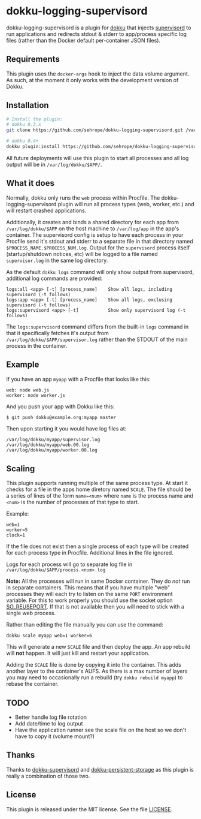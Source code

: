 # dokku-logging-supervisord

dokku-logging-supervisord is a plugin for [dokku][dokku] that injects
[supervisord][super] to run applications and redirects stdout & stderr to app/process specific log files (rather than the Docker default per-container JSON files).

## Requirements

This plugin uses the `docker-args` hook to inject the data volume argument. As such, at the moment it only works with the development version of Dokku.

## Installation

```sh
# Install the plugin:
# dokku 0.3.x
git clone https://github.com/sehrope/dokku-logging-supervisord.git /var/lib/dokku/plugins/logging-supervisord

# dokku 0.4+
dokku plugin:install https://github.com/sehrope/dokku-logging-supervisord.git
```

All future deployments will use this plugin to start all processes and all log output will be in `/var/log/dokku/$APP/`.

## What it does

Normally, dokku only runs the `web` process within Procfile. The
dokku-logging-supervisord plugin will run all process types (web, worker, etc.) and will restart crashed applications.

Additionally, it creates and binds a shared directory for each app from `/var/log/dokku/$APP` on the host machine to `/var/log/app` in the app's container. The supervisord config is setup to have each process in your Procfile send it's stdout and stderr to a separate file in that directory named `$PROCESS_NAME.$PROCESS_NUM.log`. Output for the  `supervisord` process itself (startup/shutdown notices, etc) will be logged to a file named `supervisor.log` in the same log directory.

As the default `dokku logs` command will only show output from supervisord, additional log commands are provided:

    logs:all <app> [-t] [process_name]    Show all logs, including supervisord (-t follows)
    logs:app <app> [-t] [process_name]    Show all logs, exclusing supervisord (-t follows)
    logs:supervisord <app> [-t]           Show only supervisord log (-t follows)

The `logs:supervisord` command differs from the built-in `logs` command in that it specifically fetches it's output from `/var/log/dokku/$APP/supervisor.log` rather than the STDOUT of the main process in the container.

## Example

If you have an app `myapp` with a Procfile that looks like this:

    web: node web.js
    worker: node worker.js

And you push your app with Dokku like this:

```sh
$ git push dokku@example.org:myapp master
```

Then upon starting it you would have log files at:

    /var/log/dokku/myapp/supervisor.log
    /var/log/dokku/myapp/web.00.log
    /var/log/dokku/myapp/worker.00.log

## Scaling

This plugin supports running multiple of the same process type. At start it checks for a file in the apps home diretory named `SCALE`. The file should be a series of lines of the form `name=<num>` where `name` is the process name and `<num>` is the number of processes of that type to start.

Example:

    web=1
    worker=5
    clock=1

If the file does not exist then a single process of each type will be created for each process type in Procfile. Additional lines in the file ignored.

Logs for each process will go to separate log file in `/var/log/dokku/$APP/process.<num>.log`

__Note:__ All the processes will run in same Docker container. They do *not* run in separate containers. This means that if you have multiple "web" processes they will each try to listen on the same `PORT` environment variable. For this to work properly you should use the socket option [SO_REUSEPORT](https://lwn.net/Articles/542629/). If that is not available then you will need to stick with a single web process.

Rather than editing the file manually you can use the command:

    dokku scale myapp web=1 worker=6

This will generate a new `SCALE` file and then deploy the app. An app rebuild will __not__ happen. It will just kill and restart your application.

Adding the `SCALE` file is done by copying it into the container. This adds another layer to the container's AUFS. As there is a max number of layers you may need to occasionally run a rebuild (try `dokku rebuild myapp`) to rebase the container.

## TODO

* Better handle log file rotation
* Add date/time to log output
* Have the application runner see the scale file on the host so we don't have to copy it (volume mount?)

## Thanks

Thanks to [dokku-supervisord](https://github.com/statianzo/dokku-supervisord) and [dokku-persistent-storage](https://github.com/dyson/dokku-persistent-storage) as this plugin is really a combination of those two.

## License

This plugin is released under the MIT license. See the file [LICENSE](LICENSE).

[dokku]: https://github.com/progrium/dokku
[super]: http://supervisord.org
